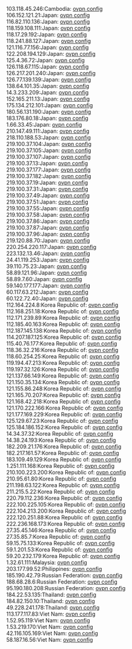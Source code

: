 103.118.45.246:Cambodia: [ovpn config](vpn/103_118_45_246.ovpn)  
106.152.121.21:Japan: [ovpn config](vpn/106_152_121_21.ovpn)  
116.82.110.136:Japan: [ovpn config](vpn/116_82_110_136.ovpn)  
118.159.108.111:Japan: [ovpn config](vpn/118_159_108_111.ovpn)  
118.17.29.192:Japan: [ovpn config](vpn/118_17_29_192.ovpn)  
118.241.88.127:Japan: [ovpn config](vpn/118_241_88_127.ovpn)  
121.116.77.156:Japan: [ovpn config](vpn/121_116_77_156.ovpn)  
122.208.194.129:Japan: [ovpn config](vpn/122_208_194_129.ovpn)  
125.4.36.72:Japan: [ovpn config](vpn/125_4_36_72.ovpn)  
126.118.67.115:Japan: [ovpn config](vpn/126_118_67_115.ovpn)  
126.217.201.240:Japan: [ovpn config](vpn/126_217_201_240.ovpn)  
126.77.139.139:Japan: [ovpn config](vpn/126_77_139_139.ovpn)  
138.64.101.35:Japan: [ovpn config](vpn/138_64_101_35.ovpn)  
14.3.233.209:Japan: [ovpn config](vpn/14_3_233_209.ovpn)  
152.165.211.13:Japan: [ovpn config](vpn/152_165_211_13.ovpn)  
175.134.212.101:Japan: [ovpn config](vpn/175_134_212_101.ovpn)  
180.56.131.190:Japan: [ovpn config](vpn/180_56_131_190.ovpn)  
183.176.80.18:Japan: [ovpn config](vpn/183_176_80_18.ovpn)  
1.66.33.45:Japan: [ovpn config](vpn/1_66_33_45.ovpn)  
210.147.49.111:Japan: [ovpn config](vpn/210_147_49_111.ovpn)  
218.110.188.53:Japan: [ovpn config](vpn/218_110_188_53.ovpn)  
219.100.37.104:Japan: [ovpn config](vpn/219_100_37_104.ovpn)  
219.100.37.105:Japan: [ovpn config](vpn/219_100_37_105.ovpn)  
219.100.37.107:Japan: [ovpn config](vpn/219_100_37_107.ovpn)  
219.100.37.13:Japan: [ovpn config](vpn/219_100_37_13.ovpn)  
219.100.37.177:Japan: [ovpn config](vpn/219_100_37_177.ovpn)  
219.100.37.182:Japan: [ovpn config](vpn/219_100_37_182.ovpn)  
219.100.37.19:Japan: [ovpn config](vpn/219_100_37_19.ovpn)  
219.100.37.31:Japan: [ovpn config](vpn/219_100_37_31.ovpn)  
219.100.37.49:Japan: [ovpn config](vpn/219_100_37_49.ovpn)  
219.100.37.51:Japan: [ovpn config](vpn/219_100_37_51.ovpn)  
219.100.37.55:Japan: [ovpn config](vpn/219_100_37_55.ovpn)  
219.100.37.58:Japan: [ovpn config](vpn/219_100_37_58.ovpn)  
219.100.37.86:Japan: [ovpn config](vpn/219_100_37_86.ovpn)  
219.100.37.87:Japan: [ovpn config](vpn/219_100_37_87.ovpn)  
219.100.37.96:Japan: [ovpn config](vpn/219_100_37_96.ovpn)  
219.120.88.70:Japan: [ovpn config](vpn/219_120_88_70.ovpn)  
220.254.220.117:Japan: [ovpn config](vpn/220_254_220_117.ovpn)  
223.132.13.46:Japan: [ovpn config](vpn/223_132_13_46.ovpn)  
24.41.119.253:Japan: [ovpn config](vpn/24_41_119_253.ovpn)  
39.110.75.23:Japan: [ovpn config](vpn/39_110_75_23.ovpn)  
58.89.121.96:Japan: [ovpn config](vpn/58_89_121_96.ovpn)  
58.89.7.60:Japan: [ovpn config](vpn/58_89_7_60.ovpn)  
59.140.177.177:Japan: [ovpn config](vpn/59_140_177_177.ovpn)  
60.117.63.212:Japan: [ovpn config](vpn/60_117_63_212.ovpn)  
60.122.72.40:Japan: [ovpn config](vpn/60_122_72_40.ovpn)  
112.164.224.8:Korea Republic of: [ovpn config](vpn/112_164_224_8.ovpn)  
112.168.251.18:Korea Republic of: [ovpn config](vpn/112_168_251_18.ovpn)  
112.171.239.89:Korea Republic of: [ovpn config](vpn/112_171_239_89.ovpn)  
112.185.40.163:Korea Republic of: [ovpn config](vpn/112_185_40_163.ovpn)  
112.187.145.138:Korea Republic of: [ovpn config](vpn/112_187_145_138.ovpn)  
114.207.187.125:Korea Republic of: [ovpn config](vpn/114_207_187_125.ovpn)  
115.40.76.177:Korea Republic of: [ovpn config](vpn/115_40_76_177.ovpn)  
118.36.32.216:Korea Republic of: [ovpn config](vpn/118_36_32_216.ovpn)  
118.60.254.25:Korea Republic of: [ovpn config](vpn/118_60_254_25.ovpn)  
119.194.47.213:Korea Republic of: [ovpn config](vpn/119_194_47_213.ovpn)  
119.197.32.126:Korea Republic of: [ovpn config](vpn/119_197_32_126.ovpn)  
121.137.66.149:Korea Republic of: [ovpn config](vpn/121_137_66_149.ovpn)  
121.150.35.134:Korea Republic of: [ovpn config](vpn/121_150_35_134.ovpn)  
121.155.86.248:Korea Republic of: [ovpn config](vpn/121_155_86_248.ovpn)  
121.165.70.207:Korea Republic of: [ovpn config](vpn/121_165_70_207.ovpn)  
121.168.42.218:Korea Republic of: [ovpn config](vpn/121_168_42_218.ovpn)  
121.170.222.166:Korea Republic of: [ovpn config](vpn/121_170_222_166.ovpn)  
121.177.169.229:Korea Republic of: [ovpn config](vpn/121_177_169_229.ovpn)  
125.129.67.23:Korea Republic of: [ovpn config](vpn/125_129_67_23.ovpn)  
125.184.186.152:Korea Republic of: [ovpn config](vpn/125_184_186_152.ovpn)  
14.34.37.32:Korea Republic of: [ovpn config](vpn/14_34_37_32.ovpn)  
14.38.24.193:Korea Republic of: [ovpn config](vpn/14_38_24_193.ovpn)  
182.209.21.176:Korea Republic of: [ovpn config](vpn/182_209_21_176.ovpn)  
182.217.161.57:Korea Republic of: [ovpn config](vpn/182_217_161_57.ovpn)  
183.109.49.129:Korea Republic of: [ovpn config](vpn/183_109_49_129.ovpn)  
1.251.111.168:Korea Republic of: [ovpn config](vpn/1_251_111_168.ovpn)  
210.100.223.200:Korea Republic of: [ovpn config](vpn/210_100_223_200.ovpn)  
210.95.61.80:Korea Republic of: [ovpn config](vpn/210_95_61_80.ovpn)  
211.198.63.122:Korea Republic of: [ovpn config](vpn/211_198_63_122.ovpn)  
211.215.5.22:Korea Republic of: [ovpn config](vpn/211_215_5_22.ovpn)  
220.79.112.236:Korea Republic of: [ovpn config](vpn/220_79_112_236.ovpn)  
222.100.225.105:Korea Republic of: [ovpn config](vpn/222_100_225_105.ovpn)  
222.104.213.200:Korea Republic of: [ovpn config](vpn/222_104_213_200.ovpn)  
222.120.251.88:Korea Republic of: [ovpn config](vpn/222_120_251_88.ovpn)  
222.236.168.173:Korea Republic of: [ovpn config](vpn/222_236_168_173.ovpn)  
27.35.45.146:Korea Republic of: [ovpn config](vpn/27_35_45_146.ovpn)  
27.35.85.7:Korea Republic of: [ovpn config](vpn/27_35_85_7.ovpn)  
59.15.75.133:Korea Republic of: [ovpn config](vpn/59_15_75_133.ovpn)  
59.1.201.53:Korea Republic of: [ovpn config](vpn/59_1_201_53.ovpn)  
59.20.232.179:Korea Republic of: [ovpn config](vpn/59_20_232_179.ovpn)  
1.32.61.111:Malaysia: [ovpn config](vpn/1_32_61_111.ovpn)  
203.177.99.52:Philippines: [ovpn config](vpn/203_177_99_52.ovpn)  
185.190.42.79:Russian Federation: [ovpn config](vpn/185_190_42_79.ovpn)  
188.68.28.6:Russian Federation: [ovpn config](vpn/188_68_28_6.ovpn)  
95.190.180.208:Russian Federation: [ovpn config](vpn/95_190_180_208.ovpn)  
184.22.53.135:Thailand: [ovpn config](vpn/184_22_53_135.ovpn)  
184.82.150.10:Thailand: [ovpn config](vpn/184_82_150_10.ovpn)  
49.228.241.178:Thailand: [ovpn config](vpn/49_228_241_178.ovpn)  
113.177.117.83:Viet Nam: [ovpn config](vpn/113_177_117_83.ovpn)  
1.52.95.119:Viet Nam: [ovpn config](vpn/1_52_95_119.ovpn)  
1.53.219.170:Viet Nam: [ovpn config](vpn/1_53_219_170.ovpn)  
42.116.105.169:Viet Nam: [ovpn config](vpn/42_116_105_169.ovpn)  
58.187.16.56:Viet Nam: [ovpn config](vpn/58_187_16_56.ovpn)  
